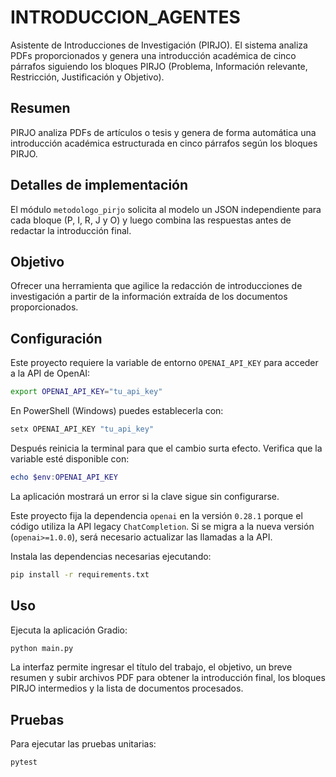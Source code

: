 # INTRODUCCION_AGENTES

Asistente de Introducciones de Investigación (PIRJO). El sistema analiza PDFs proporcionados y genera una introducción académica de cinco párrafos siguiendo los bloques PIRJO (Problema, Información relevante, Restricción, Justificación y Objetivo).

## Resumen

PIRJO analiza PDFs de artículos o tesis y genera de forma automática una introducción académica estructurada en cinco párrafos según los bloques PIRJO.

## Detalles de implementación

El módulo `metodologo_pirjo` solicita al modelo un JSON independiente para cada bloque (P, I, R, J y O) y luego combina las respuestas antes de redactar la introducción final.

## Objetivo

Ofrecer una herramienta que agilice la redacción de introducciones de investigación a partir de la información extraída de los documentos proporcionados.

## Configuración

Este proyecto requiere la variable de entorno `OPENAI_API_KEY` para acceder a la API de OpenAI:

```bash
export OPENAI_API_KEY="tu_api_key"
```

En PowerShell (Windows) puedes establecerla con:

```powershell
setx OPENAI_API_KEY "tu_api_key"
```

Después reinicia la terminal para que el cambio surta efecto. Verifica que la variable esté disponible con:

```powershell
echo $env:OPENAI_API_KEY
```

La aplicación mostrará un error si la clave sigue sin configurarse.

Este proyecto fija la dependencia `openai` en la versión `0.28.1` porque el código utiliza la API legacy `ChatCompletion`. Si se migra a la nueva versión (`openai>=1.0.0`), será necesario actualizar las llamadas a la API.

Instala las dependencias necesarias ejecutando:

```bash
pip install -r requirements.txt
```

## Uso

Ejecuta la aplicación Gradio:

```bash
python main.py
```

La interfaz permite ingresar el título del trabajo, el objetivo, un breve resumen y subir archivos PDF para obtener la introducción final, los bloques PIRJO intermedios y la lista de documentos procesados.

## Pruebas

Para ejecutar las pruebas unitarias:

```bash
pytest
```
